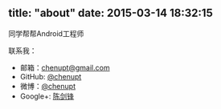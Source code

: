 title: "about"
date: 2015-03-14 18:32:15
---
同学帮帮Android工程师

联系我：
* 邮箱：chenupt@gmail.com
* GitHub: [@chenupt](https://github.com/chenupt)
* 微博：[@chenupt](http://weibo.com/u/2159173535)
* Google+: [陈剑锋](https://plus.google.com/u/0/109194013506774756478)